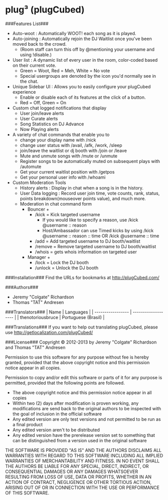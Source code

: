 plug&#179; (plugCubed)
====================

###Features List###
* Auto-woot : Automatically WOOT! each song as it is played.
* Auto-joining : Automatically rejoin the DJ Waitlist once you've been moved back to the crowd.
   * (Room staff can turn this off by @mentioning your username and using !disable.)
* User list : A dynamic list of every user in the room, color-coded based on their current vote.
    * Green = Woot, Red = Meh, White = No vote
    * Special usergroups are denoted by the icon you'd normally see in the chat.
* Unique Sidebar UI : Allows you to easily configure your plugCubed experience
    * Enable or disable each of its features at the click of a button.
    * Red = Off, Green = On
* Custom chat logged notifications that display
    * User join/leave alerts
    * User Curate alerts
    * Song Statistics on DJ Advance
    * Now Playing alerts
* A variety of chat commands that enable you to 
    * change your display name with /nick
    * change user status with /avail, /afk, /work, /sleep
    * join/leave the waitlist or dj booth with /join or /leave
    * Mute and unmute songs with /mute or /unmute
    * Register songs to be automatically muted on subsequent plays with /automute
    * Get your current waitlist position with /getpos
    * Get your personal user info with /whoami
* Custom Moderation Tools
    * History alerts : Display in chat when a song is in the history.
    * User Data logging : Record user join time, vote counts, rank, status, points breakdown(mouseover points value), and much more.
    * Moderation in chat command form
        * Bouncer +
            * /kick = Kick targeted username
                * If you would like to specify a reason, use /kick @username :: reason
                * Host/Ambassador can use Timed kicks by using /kick @username :: reason :: time OR /kick @username :: time
            * /add = Add targeted username to DJ booth/waitlist
            * /remove = Remove targeted username to DJ booth/waitlist
            * /whois = gets whois information on targeted user
        * Manager +
            * /lock = Lock the DJ booth
            * /unlock = Unlock the DJ booth

###Installation###
Find the URLs for bookmarks at http://plugCubed.com/

###Authors###
* Jeremy "Colgate" Richardson
* Thomas "TAT" Andresen

###Translators###
| Name              | Languages           |
| ----------------- | ------------------- |
| thenotoriousbruce | Portuguese (Brasil) |

###Translations###
If you want to help out translating plugCubed, please use http://getlocalization.com/plugCubed/

###License###
Copyright &copy; 2012-2013 by Jeremy "Colgate" Richardson and Thomas "TAT" Andresen

Permission to use this software for any purpose without fee is hereby granted,
provided that the above copyright notice and this permission notice appear in all copies.

Permission to copy and/or edit this software or parts of it for any purpose is permitted,
provided that the following points are followed.
* The above copyright notice and this permission notice appear in all copies
* Within two (2) days after modification is proven working, any modifications are send back to the original authors to be inspected with the goal of inclusion in the official software
* Any edited version are only test versions and not permitted to be run as a final product
* Any edited version aren't to be distributed
* Any edited version have the prerelease version set to something that can be distinguished from a version used in the original software

THE SOFTWARE IS PROVIDED "AS IS" AND THE AUTHORS DISCLAIMS ALL WARRANTIES WITH REGARD TO THIS SOFTWARE
INCLUDING ALL IMPLIED WARRANTIES OF MERCHANTABILITY AND FITNESS. IN NO EVENT SHALL THE AUTHORS
BE LIABLE FOR ANY SPECIAL, DIRECT, INDIRECT, OR CONSEQUENTIAL DAMAGES OR ANY DAMAGES WHATSOEVER
RESULTING FROM LOSS OF USE, DATA OR PROFITS, WHETHER IN AN ACTION OF CONTRACT, NEGLIGENCE OR
OTHER TORTIOUS ACTION, ARISING OUT OF OR IN CONNECTION WITH THE USE OR PERFORMANCE OF THIS SOFTWARE.